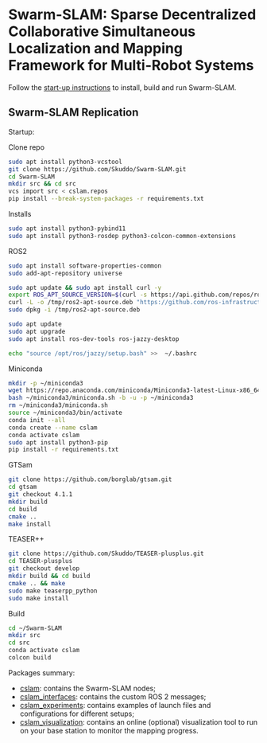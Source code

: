# Swarm-SLAM: Sparse Decentralized Collaborative Simultaneous Localization and Mapping Framework for Multi-Robot Systems <!--![Build Status](https://github.com/MISTLab/Swarm-SLAM/actions/workflows/main.yml/badge.svg)-->

Follow the [start-up instructions](https://lajoiepy.github.io/cslam_documentation/html/md_startup-instructions.html) to install, build and run Swarm-SLAM.

## Swarm-SLAM Replication

Startup:

Clone repo
```bash
sudo apt install python3-vcstool
git clone https://github.com/Skuddo/Swarm-SLAM.git
cd Swarm-SLAM
mkdir src && cd src
vcs import src < cslam.repos
pip install --break-system-packages -r requirements.txt
```

Installs
```bash
sudo apt install python3-pybind11
sudo apt install python3-rosdep python3-colcon-common-extensions
```

ROS2
```bash
sudo apt install software-properties-common
sudo add-apt-repository universe

sudo apt update && sudo apt install curl -y
export ROS_APT_SOURCE_VERSION=$(curl -s https://api.github.com/repos/ros-infrastructure/ros-apt-source/releases/latest | grep -F "tag_name" | awk -F\" '{print $4}')
curl -L -o /tmp/ros2-apt-source.deb "https://github.com/ros-infrastructure/ros-apt-source/releases/download/${ROS_APT_SOURCE_VERSION}/ros2-apt-source_${ROS_APT_SOURCE_VERSION}.$(. /etc/os-release && echo $VERSION_CODENAME)_all.deb"
sudo dpkg -i /tmp/ros2-apt-source.deb

sudo apt update
sudo apt upgrade
sudo apt install ros-dev-tools ros-jazzy-desktop

echo "source /opt/ros/jazzy/setup.bash" >>  ~/.bashrc
```


Miniconda
```bash
mkdir -p ~/miniconda3
wget https://repo.anaconda.com/miniconda/Miniconda3-latest-Linux-x86_64.sh -O ~/miniconda3/miniconda.sh
bash ~/miniconda3/miniconda.sh -b -u -p ~/miniconda3
rm ~/miniconda3/miniconda.sh
source ~/miniconda3/bin/activate
conda init --all
conda create --name cslam
conda activate cslam
sudo apt install python3-pip
pip install -r requirements.txt 
```

GTSam
```bash
git clone https://github.com/borglab/gtsam.git
cd gtsam
git checkout 4.1.1
mkdir build
cd build
cmake ..
make install
```

TEASER++
```bash
git clone https://github.com/Skuddo/TEASER-plusplus.git
cd TEASER-plusplus 
git checkout develop
mkdir build && cd build
cmake .. && make
sudo make teaserpp_python
sudo make install 
```

Build
```bash
cd ~/Swarm-SLAM
mkdir src
cd src
conda activate cslam
colcon build
```

Packages summary:
- [cslam](https://github.com/lajoiepy/cslam): contains the Swarm-SLAM nodes;
- [cslam_interfaces](https://github.com/lajoiepy/cslam_interfaces): contains the custom ROS 2 messages;
- [cslam_experiments](https://github.com/lajoiepy/cslam_experiments): contains examples of launch files and configurations for different setups;
- [cslam_visualization](https://github.com/lajoiepy/cslam_visualization): contains an online (optional) visualization tool to run on your base station to monitor the mapping progress.


